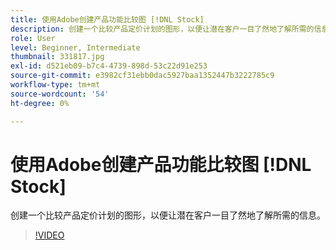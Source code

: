 ```yaml
---
title: 使用Adobe创建产品功能比较图 [!DNL Stock]
description: 创建一个比较产品定价计划的图形，以便让潜在客户一目了然地了解所需的信息
role: User
level: Beginner, Intermediate
thumbnail: 331817.jpg
exl-id: d521eb09-b7c4-4739-898d-53c22d91e253
source-git-commit: e3982cf31ebb0dac5927baa1352447b3222785c9
workflow-type: tm+mt
source-wordcount: '54'
ht-degree: 0%

---
```


# 使用Adobe创建产品功能比较图 [!DNL Stock]

创建一个比较产品定价计划的图形，以便让潜在客户一目了然地了解所需的信息。

>[!VIDEO](https://video.tv.adobe.com/v/331817?hidetitle=true)
